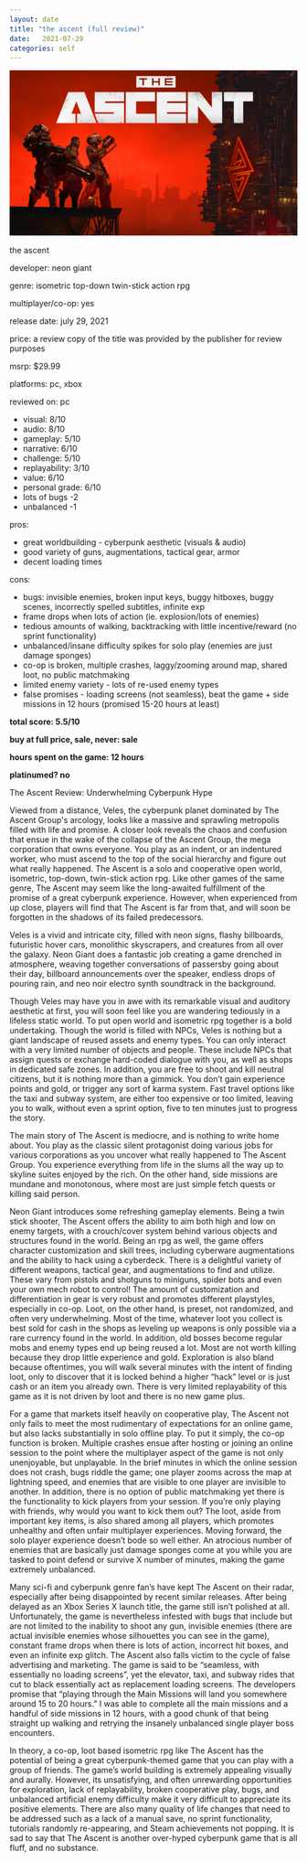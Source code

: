 ```yaml
---
layout: date
title: "the ascent (full review)"
date:   2021-07-29
categories: self
---
```


![mos](/assets/img/ascent.jpg)

the ascent

developer: neon giant

genre: isometric top-down twin-stick action rpg

multiplayer/co-op: yes

release date: july 29, 2021

price: a review copy of the title was provided by the publisher for review purposes

msrp: $29.99

platforms: pc, xbox

reviewed on: pc

- visual: 8/10
- audio: 8/10
- gameplay: 5/10
- narrative: 6/10
- challenge: 5/10
- replayability: 3/10
- value: 6/10
- personal grade: 6/10
- lots of bugs -2
- unbalanced -1

pros:
- great worldbuilding - cyberpunk aesthetic (visuals & audio)
- good variety of guns, augmentations, tactical gear, armor
- decent loading times

cons:
- bugs: invisible enemies, broken input keys, buggy hitboxes, buggy scenes, incorrectly spelled subtitles, infinite exp
- frame drops when lots of action (ie. explosion/lots of enemies)
- tedious amounts of walking, backtracking with little incentive/reward (no sprint functionality)
- unbalanced/insane difficulty spikes for solo play (enemies are just damage sponges)
- co-op is broken, multiple crashes, laggy/zooming around map, shared loot, no public matchmaking
- limited enemy variety - lots of re-used enemy types
- false promises - loading screens (not seamless), beat the game + side missions in 12 hours (promised 15-20 hours at least)

**total score: 5.5/10**

**buy at full price, sale, never: sale**

**hours spent on the game: 12 hours**

**platinumed? no**

The Ascent Review: Underwhelming Cyberpunk Hype

Viewed from a distance, Veles, the cyberpunk planet dominated by The Ascent Group's arcology, looks like a massive and sprawling metropolis filled with life and promise. A closer look reveals the chaos and confusion that ensue in the wake of the collapse of the Ascent Group, the mega corporation that owns everyone. You play as an indent, or an indentured worker, who must ascend to the top of the social hierarchy and figure out what really happened. The Ascent is a solo and cooperative open world, isometric, top-down, twin-stick action rpg.  Like other games of the same genre, The Ascent may seem like the long-awaited fulfillment of the promise of a great cyberpunk experience. However, when experienced from up close, players will find that The Ascent is far from that, and will soon be forgotten in the shadows of its failed predecessors. 

Veles is a vivid and intricate city, filled with neon signs, flashy billboards, futuristic hover cars, monolithic skyscrapers, and creatures from all over the galaxy. Neon Giant does a fantastic job creating a game drenched in atmosphere, weaving together conversations of passersby going about their day, billboard announcements over the speaker, endless drops of pouring rain, and neo noir electro synth soundtrack in the background.

Though Veles may have you in awe with its remarkable visual and auditory aesthetic at first, you will soon feel like you are wandering tediously in a lifeless static world. To put open world and isometric rpg together is a bold undertaking. Though the world is filled with NPCs, Veles is nothing but a giant landscape of reused assets and enemy types. You can only interact with a very limited number of objects and people. These include NPCs that assign quests or exchange hard-coded dialogue with you, as well as shops in dedicated safe zones. In addition, you are free to shoot and kill neutral citizens, but it is nothing more than a gimmick. You don’t gain experience points and gold, or trigger any sort of karma system. Fast travel options like the taxi and subway system, are either too expensive or too limited, leaving you to walk, without even a sprint option, five to ten minutes just to progress the story. 

The main story of The Ascent is mediocre, and is nothing to write home about. You play as the classic silent protagonist doing various jobs for various corporations as you uncover what really happened to The Ascent Group. You experience everything from life in the slums all the way up to skyline suites enjoyed by the rich. On the other hand, side missions are mundane and monotonous, where most are just simple fetch quests or killing said person.

Neon Giant introduces some refreshing gameplay elements. Being a twin stick shooter, The Ascent offers the ability to aim both high and low on enemy targets, with a crouch/cover system behind various objects and structures found in the world. Being an rpg as well, the game offers character customization and skill trees, including cyberware augmentations and the ability to hack using a cyberdeck. There is a delightful variety of different weapons, tactical gear, and augmentations to find and utilize. These vary from pistols and shotguns to miniguns, spider bots and even your own mech robot to control! The amount of customization and differentiation in gear is very robust and promotes different playstyles, especially in co-op. Loot, on the other hand, is preset, not randomized, and often very underwhelming. Most of the time, whatever loot you collect is best sold for cash in the shops as leveling up weapons is only possible via a rare currency found in the world. In addition, old bosses become regular mobs and enemy types end up being reused a lot. Most are not worth killing because they drop little experience and gold. Exploration is also bland because oftentimes, you will walk several minutes with the intent of finding loot, only to discover that it is locked behind a higher “hack” level or is just cash or an item you already own. There is very limited replayability of this game as it is not driven by loot and there is no new game plus.
 
For a game that markets itself heavily on cooperative play, The Ascent not only fails to meet the most rudimentary of expectations for an online game, but also lacks substantially in solo offline play. To put it simply, the co-op function is broken. Multiple crashes ensue after hosting or joining an online session to the point where the multiplayer aspect of the game is not only unenjoyable, but unplayable. In the brief minutes in which the online session does not crash, bugs riddle the game; one player zooms across the map at lightning speed, and enemies that are visible to one player are invisible to another. In addition, there is no option of public matchmaking yet there is the functionality to kick players from your session. If you’re only playing with friends, why would you want to kick them out? The loot, aside from important key items, is also shared among all players, which promotes unhealthy and often unfair multiplayer experiences. Moving forward, the solo player experience doesn’t bode so well either. An atrocious number of enemies that are basically just damage sponges come at you while you are tasked to point defend or survive X number of minutes, making the game extremely unbalanced.

Many sci-fi and cyberpunk genre fan’s have kept The Ascent on their radar, especially after being disappointed by recent similar releases. After being delayed as an Xbox Series X launch title, the game still isn’t polished at all. Unfortunately, the game is nevertheless infested with bugs that include but are not limited to the inability to shoot any gun, invisible enemies (there are actual invisible enemies whose silhouettes you can see in the game), constant frame drops when there is lots of action, incorrect hit boxes, and even an infinite exp glitch. The Ascent also falls victim to the cycle of false advertising and marketing. The game is said to be “seamless, with essentially no loading screens”, yet the elevator, taxi, and subway rides that cut to black essentially act as replacement loading screens. The developers promise that “playing through the Main Missions will land you somewhere around 15 to 20 hours.” I was able to complete all the main missions and a handful of side missions in 12 hours, with a good chunk of that being straight up walking and retrying the insanely unbalanced single player boss encounters.

In theory, a co-op, loot based isometric rpg like The Ascent has the potential of being a great cyberpunk-themed game that you can play with a group of friends. The game’s world building is extremely appealing visually and aurally. However, its unsatisfying, and often unrewarding opportunities for exploration, lack of replayability, broken cooperative play, bugs, and unbalanced artificial enemy difficulty make it very difficult to appreciate its positive elements. There are also many quality of life changes that need to be addressed such as a lack of a manual save, no sprint functionality, tutorials randomly re-appearing, and Steam achievements not popping. It is sad to say that The Ascent is another over-hyped cyberpunk game that is all fluff, and no substance.